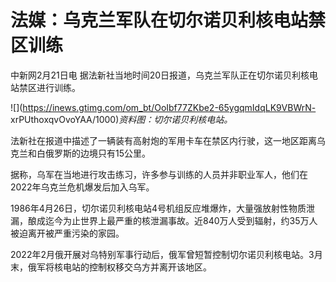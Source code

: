 # 法媒：乌克兰军队在切尔诺贝利核电站禁区训练

中新网2月21日电 据法新社当地时间20日报道，乌克兰军队正在切尔诺贝利核电站禁区进行训练。

![](https://inews.gtimg.com/om_bt/OoIbf77ZKbe2-65ygqmIdqLK9VBWrN-
xrPUthoxqvOvoYAA/1000)_资料图：切尔诺贝利核电站。_

法新社在报道中描述了一辆装有高射炮的军用卡车在禁区内行驶，这一地区距离乌克兰和白俄罗斯的边境只有15公里。

据称，乌军在当地进行攻击练习，许多参与训练的人员并非职业军人，他们在2022年乌克兰危机爆发后加入乌军。

1986年4月26日，切尔诺贝利核电站4号机组反应堆爆炸，大量强放射性物质泄漏，酿成迄今为止世界上最严重的核泄漏事故。近840万人受到辐射，约35万人被迫离开被严重污染的家园。

2022年2月俄开展对乌特别军事行动后，俄军曾短暂控制切尔诺贝利核电站。3月末，俄军将核电站的控制权移交乌方并离开该地区。

